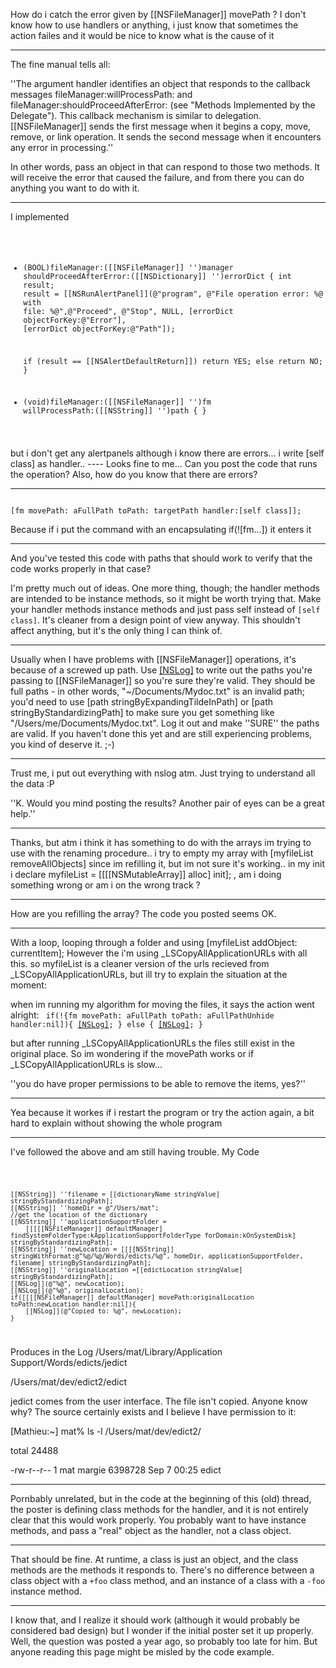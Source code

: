 

How do i catch the error given by [[NSFileManager]] movePath ?
I don't know how to use handlers or anything, i just know that sometimes the action failes and it would be nice to know what is the cause of it

----

The fine manual tells all:

''The argument handler identifies an object that responds to the callback messages fileManager:willProcessPath: and fileManager:shouldProceedAfterError: (see "Methods Implemented by the Delegate"). This callback mechanism is similar to delegation. [[NSFileManager]] sends the first message when it begins a copy, move, remove, or link operation. It sends the second message when it encounters any error in processing.''

In other words, pass an object in that can respond to those two methods. It will receive the error that caused the failure, and from there you can do anything you want to do with it.

----

I implemented 
<code>
+ (BOOL)fileManager:([[NSFileManager]] '')manager
shouldProceedAfterError:([[NSDictionary]] '')errorDict
{
    int result;
    result = [[NSRunAlertPanel]](@"program",
        @"File operation error: %@ with file: %@",@"Proceed", @"Stop", NULL,
        [errorDict objectForKey:@"Error"],
        [errorDict objectForKey:@"Path"]);

    if (result == [[NSAlertDefaultReturn]])
        return YES;
    else
        return NO;
}

+ (void)fileManager:([[NSFileManager]] '')fm willProcessPath:([[NSString]] '')path
{
}
</code>
but i don't get any alertpanels although i know there are errors... 
i write [self class] as handler..
----
Looks fine to me... Can you post the code that runs the operation? Also, how do you know that there are errors?

----
<code>
[fm movePath: aFullPath toPath: targetPath handler:[self class]];
</code>

Because if i put the command with an encapsulating if(![fm...]) it enters it

----

And you've tested this code with paths that should work to verify that the code works properly in that case?

I'm pretty much out of ideas. One more thing, though; the handler methods are intended to be instance methods, so it might be worth trying that. Make your handler methods instance methods and just pass self instead of <code>[self class]</code>. It's cleaner from a design point of view anyway. This shouldn't affect anything, but it's the only thing I can think of.

----

Usually when I have problems with [[NSFileManager]] operations, it's because of a screwed up path. Use [[NSLog]]() to write out the paths you're passing to [[NSFileManager]] so you're sure they're valid. They should be full paths - in other words, "~/Documents/Mydoc.txt" is an invalid path; you'd need to use [path stringByExpandingTildeInPath] or [path stringByStandardizingPath] to make sure you get something like "/Users/me/Documents/Mydoc.txt". Log it out and make ''SURE'' the paths are valid. If you haven't done this yet and are still experiencing problems, you kind of deserve it. ;-)

----

Trust me, i put out everything with nslog atm. Just trying to understand all the data :P

''K. Would you mind posting the results? Another pair of eyes can be a great help.''

----

Thanks, but atm i think it has something to do with the arrays im trying to use with the renaming procedure.. 
i try to empty my array with [myfileList removeAllObjects] since im refilling it, but im not sure it's working.. 
in my init i declare myfileList = [[[[NSMutableArray]] alloc] init]; , am i doing something wrong or am i on the wrong track ?

----

How are you refilling the array? The code you posted seems OK.

----

With a loop, looping through a folder and using [myfileList addObject: currentItem];
However the i'm using _LSCopyAllApplicationURLs with all this. so myfileList is a cleaner version of the urls recieved from _LSCopyAllApplicationURLs, but ill try to explain the situation at the moment:

when im running my algorithm for moving the files, it says the action went alright:
<code>
if(!{fm movePath: aFullPath toPath: aFullPathUnhide handler:nil]){
 [[NSLog]](@"failed");
} else {
 [[NSLog]](@"succeeded");
}
</code>

but after running _LSCopyAllApplicationURLs the files still exist in the original place. So im wondering if the movePath works or if _LSCopyAllApplicationURLs is slow...

''you do have proper permissions to be able to remove the items, yes?''

----

Yea because it workes if i restart the program or try the action again, a bit hard to explain without showing the whole program

----

I've followed the above and am still having trouble.
My Code

<code>

	[[NSString]] ''filename = [[dictionaryName stringValue] stringByStandardizingPath];
	[[NSString]] ''homeDir = @"/Users/mat";
	//get the location of the dictionary
	[[NSString]] ''applicationSupportFolder =
        [[[[[NSFileManager]] defaultManager] findSystemFolderType:kApplicationSupportFolderType forDomain:kOnSystemDisk] stringByStandardizingPath];
	[[NSString]] ''newLocation = [[[[NSString]] stringWithFormat:@"%@/%@/Words/edicts/%@", homeDir, applicationSupportFolder, filename] stringByStandardizingPath];
	[[NSString]] ''originalLocation =[[edictLocation stringValue] stringByStandardizingPath];
	[[NSLog]](@"%@", newLocation);
	[[NSLog]](@"%@", originalLocation);
	if([[[[NSFileManager]] defaultManager] movePath:originalLocation toPath:newLocation handler:nil]){
		[[NSLog]](@"Copied to: %@", newLocation);
	}

</code>

Produces in the Log
/Users/mat/Library/Application Support/Words/edicts/jedict

/Users/mat/dev/edict2/edict

jedict comes from the user interface. The file isn't copied. Anyone know why? The source certainly exists and I believe I have permission to it:

[Mathieu:~] mat% ls -l  /Users/mat/dev/edict2/ 

total 24488

-rw-r--r--   1 mat  margie  6398728 Sep  7 00:25 edict


----
Pornbably unrelated, but in the code at the beginning of this (old) thread, the poster is defining class methods for the handler, and it is not entirely clear that this would work properly. You probably want to have instance methods, and pass a "real" object as the handler, not a class object.

----
That should be fine. At runtime, a class is just an object, and the class methods are the methods it responds to. There's no difference between a class object with a <code>+foo</code> class method, and an instance of a class with a <code>-foo</code> instance method.

----
I know that, and I realize it should work (although it would probably be considered bad design) but I wonder if the initial poster set it up properly. Well, the question was posted a year ago, so probably too late for him. But anyone reading this page might be misled by the code example.